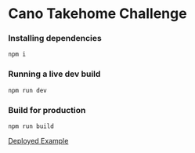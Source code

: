 # Cano Takehome Challenge

### Installing dependencies

```
npm i
```

### Running a live dev build

```
npm run dev
```

### Build for production

```
npm run build
```

[Deployed Example]()